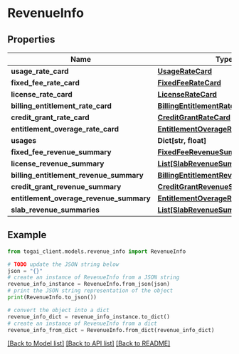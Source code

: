# RevenueInfo


## Properties

Name | Type | Description | Notes
------------ | ------------- | ------------- | -------------
**usage_rate_card** | [**UsageRateCard**](UsageRateCard.md) |  | [optional] 
**fixed_fee_rate_card** | [**FixedFeeRateCard**](FixedFeeRateCard.md) |  | [optional] 
**license_rate_card** | [**LicenseRateCard**](LicenseRateCard.md) |  | [optional] 
**billing_entitlement_rate_card** | [**BillingEntitlementRateCard**](BillingEntitlementRateCard.md) |  | [optional] 
**credit_grant_rate_card** | [**CreditGrantRateCard**](CreditGrantRateCard.md) |  | [optional] 
**entitlement_overage_rate_card** | [**EntitlementOverageRateCard**](EntitlementOverageRateCard.md) |  | [optional] 
**usages** | **Dict[str, float]** |  | 
**fixed_fee_revenue_summary** | [**FixedFeeRevenueSummary**](FixedFeeRevenueSummary.md) |  | [optional] 
**license_revenue_summary** | [**List[SlabRevenueSummary]**](SlabRevenueSummary.md) |  | [optional] 
**billing_entitlement_revenue_summary** | [**BillingEntitlementRevenueSummary**](BillingEntitlementRevenueSummary.md) |  | [optional] 
**credit_grant_revenue_summary** | [**CreditGrantRevenueSummary**](CreditGrantRevenueSummary.md) |  | [optional] 
**entitlement_overage_revenue_summary** | [**EntitlementOverageRevenueSummary**](EntitlementOverageRevenueSummary.md) |  | [optional] 
**slab_revenue_summaries** | [**List[SlabRevenueSummary]**](SlabRevenueSummary.md) |  | [optional] 

## Example

```python
from togai_client.models.revenue_info import RevenueInfo

# TODO update the JSON string below
json = "{}"
# create an instance of RevenueInfo from a JSON string
revenue_info_instance = RevenueInfo.from_json(json)
# print the JSON string representation of the object
print(RevenueInfo.to_json())

# convert the object into a dict
revenue_info_dict = revenue_info_instance.to_dict()
# create an instance of RevenueInfo from a dict
revenue_info_from_dict = RevenueInfo.from_dict(revenue_info_dict)
```
[[Back to Model list]](../README.md#documentation-for-models) [[Back to API list]](../README.md#documentation-for-api-endpoints) [[Back to README]](../README.md)


